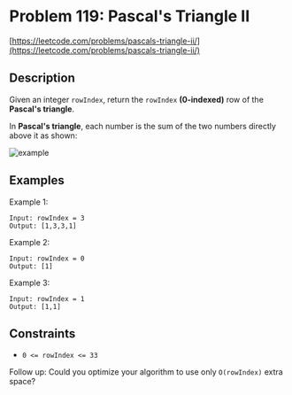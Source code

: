 # Problem 119: Pascal's Triangle II

[https://leetcode.com/problems/pascals-triangle-ii/](https://leetcode.com/problems/pascals-triangle-ii/)

## Description

Given an integer `rowIndex`, return the `rowIndex` **(0-indexed)** row of the **Pascal's triangle**.

In **Pascal's triangle**, each number is the sum of the two numbers directly above it as shown:

![example](https://upload.wikimedia.org/wikipedia/commons/0/0d/PascalTriangleAnimated2.gif)

## Examples

Example 1:
```
Input: rowIndex = 3
Output: [1,3,3,1]
```

Example 2:
```
Input: rowIndex = 0
Output: [1]
```

Example 3:
```
Input: rowIndex = 1
Output: [1,1]
```

## Constraints

- `0 <= rowIndex <= 33`

Follow up: Could you optimize your algorithm to use only `O(rowIndex)` extra space?
